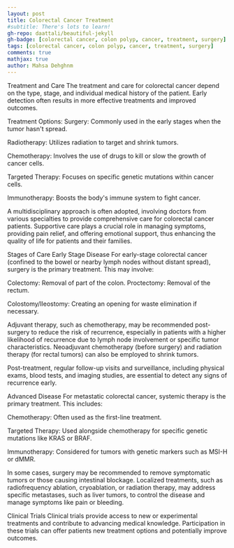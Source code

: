 ```yaml
---
layout: post
title: Colorectal Cancer Treatment
#subtitle: There's lots to learn!
gh-repo: daattali/beautiful-jekyll
gh-badge: [colorectal cancer, colon polyp, cancer, treatment, surgery]
tags: [colorectal cancer, colon polyp, cancer, treatment, surgery]
comments: true
mathjax: true
author: Mahsa Dehghnm
---
```


Treatment and Care
The treatment and care for colorectal cancer depend on the type, stage, and individual medical history of the patient. Early detection often results in more effective treatments and improved outcomes.

Treatment Options:
Surgery: Commonly used in the early stages when the tumor hasn't spread.

Radiotherapy: Utilizes radiation to target and shrink tumors.

Chemotherapy: Involves the use of drugs to kill or slow the growth of cancer cells.

Targeted Therapy: Focuses on specific genetic mutations within cancer cells.

Immunotherapy: Boosts the body's immune system to fight cancer.

A multidisciplinary approach is often adopted, involving doctors from various specialties to provide comprehensive care for colorectal cancer patients. Supportive care plays a crucial role in managing symptoms, providing pain relief, and offering emotional support, thus enhancing the quality of life for patients and their families.

Stages of Care
Early Stage Disease
For early-stage colorectal cancer (confined to the bowel or nearby lymph nodes without distant spread), surgery is the primary treatment. This may involve:

Colectomy: Removal of part of the colon.
Proctectomy: Removal of the rectum.

Colostomy/Ileostomy: Creating an opening for waste elimination if necessary.

Adjuvant therapy, such as chemotherapy, may be recommended post-surgery to reduce the risk of recurrence, especially in patients with a higher likelihood of recurrence due to lymph node involvement or specific tumor characteristics. Neoadjuvant chemotherapy (before surgery) and radiation therapy (for rectal tumors) can also be employed to shrink tumors.

Post-treatment, regular follow-up visits and surveillance, including physical exams, blood tests, and imaging studies, are essential to detect any signs of recurrence early.

Advanced Disease
For metastatic colorectal cancer, systemic therapy is the primary treatment. This includes:

Chemotherapy: Often used as the first-line treatment.

Targeted Therapy: Used alongside chemotherapy for specific genetic mutations like KRAS or BRAF.

Immunotherapy: Considered for tumors with genetic markers such as MSI-H or dMMR.

In some cases, surgery may be recommended to remove symptomatic tumors or those causing intestinal blockage. Localized treatments, such as radiofrequency ablation, cryoablation, or radiation therapy, may address specific metastases, such as liver tumors, to control the disease and manage symptoms like pain or bleeding.

Clinical Trials
Clinical trials provide access to new or experimental treatments and contribute to advancing medical knowledge. Participation in these trials can offer patients new treatment options and potentially improve outcomes.
